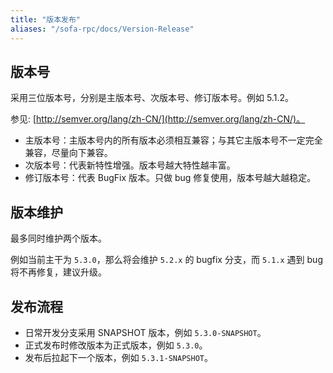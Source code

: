 ```yaml
---
title: "版本发布"
aliases: "/sofa-rpc/docs/Version-Release"
---
```


## 版本号

采用三位版本号，分别是主版本号、次版本号、修订版本号。例如 5.1.2。

参见: [http://semver.org/lang/zh-CN/](http://semver.org/lang/zh-CN/)。

- 主版本号：主版本号内的所有版本必须相互兼容；与其它主版本号不一定完全兼容，尽量向下兼容。
- 次版本号：代表新特性增强。版本号越大特性越丰富。
- 修订版本号：代表 BugFix 版本。只做 bug 修复使用，版本号越大越稳定。

## 版本维护

最多同时维护两个版本。

例如当前主干为 `5.3.0`，那么将会维护 `5.2.x` 的 bugfix 分支，而 `5.1.x` 遇到 bug 将不再修复，建议升级。

## 发布流程

- 日常开发分支采用 SNAPSHOT 版本，例如 `5.3.0-SNAPSHOT`。
- 正式发布时修改版本为正式版本，例如 `5.3.0`。
- 发布后拉起下一个版本，例如 `5.3.1-SNAPSHOT`。
